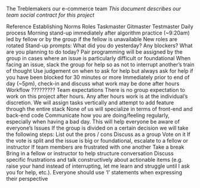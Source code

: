 The Treblemakers
our e-commerce team
*This document describes our team social contract for this project*

Reference Establishing Norms
Roles
Taskmaster
Gitmaster
Testmaster
Daily process
Morning stand-up immediately after algorithm practice (~9:20am) led by fellow or by the group if the fellow is unavailable
New roles are rotated
Stand-up prompts:
What did you do yesterday?
Any blockers?
What are you planning to do today?
Pair programming will be assigned by the group in cases where an issue is particularly difficult or foundational
When facing an issue, slack the group for help so as not to interrupt another’s train of thought
Use judgement on when to ask for help but always ask for help if you have been blocked for 30 minutes or more
Immediately prior to end of day (~5pm), check-in and discuss what work may be done after hours
Workflow
?????????
Team expectations
There is no group expectation to work on this project after hours. Any after hours work is at the individual’s discretion.
We will assign tasks vertically and attempt to add feature through the entire stack
None of us will specialize in terms of front-end and back-end code
Communicate how you are doing/feeling regularly, especially when having a bad day. This will help everyone be aware of everyone’s
Issues
If the group is divided on a certain decision we will take the following steps:
List out the pros / cons
Discuss as a group
Vote on it
If the vote is split and the issue is big or foundational, escalate to a fellow or instructor
If team members are frustrated with one another
Take a break
Bring in a fellow or instructor to help structure conversation
Discuss specific frustrations and talk constructively about actionable items (e.g. raise your hand instead of interrupting, let me learn and struggle until I ask you for help, etc.). Everyone should use ‘I’ statements when expressing their perspective


